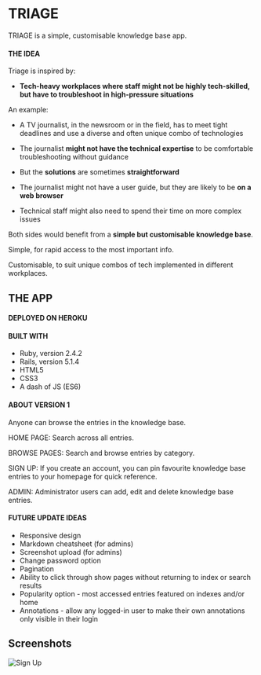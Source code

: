 # TRIAGE

TRIAGE is a simple, customisable knowledge base app.

#### THE IDEA

Triage is inspired by:

- **Tech-heavy workplaces where staff might not be highly tech-skilled, but have to troubleshoot in high-pressure situations**

An example:

- A TV journalist, in the newsroom or in the field, has to meet tight deadlines and use a diverse and often unique combo of technologies

- The journalist **might not have the technical expertise** to be comfortable troubleshooting without guidance

- But the **solutions** are sometimes **straightforward**

- The journalist might not have a user guide, but they are likely to be **on a web browser**

- Technical staff might also need to spend their time on more complex issues

Both sides would benefit from a **simple but customisable knowledge base**.

Simple, for rapid access to the most important info.

Customisable, to suit unique combos of tech implemented in different workplaces.




## THE APP

#### DEPLOYED ON HEROKU



#### BUILT WITH

- Ruby, version 2.4.2
- Rails, version 5.1.4
- HTML5
- CSS3
- A dash of JS (ES6)


#### ABOUT VERSION 1

Anyone can browse the entries in the knowledge base.

HOME PAGE: Search across all entries.

BROWSE PAGES: Search and browse entries by category.

SIGN UP: If you create an account, you can pin favourite knowledge base entries to your homepage for quick reference.

ADMIN: Administrator users can add, edit and delete knowledge base entries.


#### FUTURE UPDATE IDEAS

- Responsive design
- Markdown cheatsheet (for admins)
- Screenshot upload (for admins)
- Change password option
- Pagination
- Ability to click through show pages without returning to index or search results
- Popularity option - most accessed entries featured on indexes and/or home
- Annotations - allow any logged-in user to make their own annotations only visible in their login


## Screenshots

![Sign Up](http://res.cloudinary.com/mrmy/image/upload/v1512107079/Screen_Shot_2017-12-01_at_4.41.44_pm_qycpxp.png)
